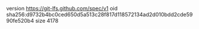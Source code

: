 version https://git-lfs.github.com/spec/v1
oid sha256:d9732b4bc0ced650d5a513c28f817d118572134ad2d010bdd2cde5990fe520b4
size 4178
